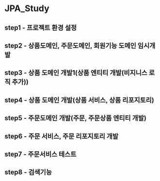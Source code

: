 # JPA_Study

## step1 - 프로젝트 환경 설정
## step2 - 상품도메인, 주문도메인, 회원기능 도메인 임시개발
## step3 - 상품 도메인 개발1(상품 엔티티 개발(비지니스 로직 추가))
## step4 - 상품 도메인 개발(상품 서비스, 상품 리포지토리)
## step5 - 주문도메인 개발(주문, 주문상품 엔티티 개발)
## step6 - 주문 서비스, 주문 리포지토리 개발
## step7 - 주문서비스 테스트
## step8 - 검색기능 